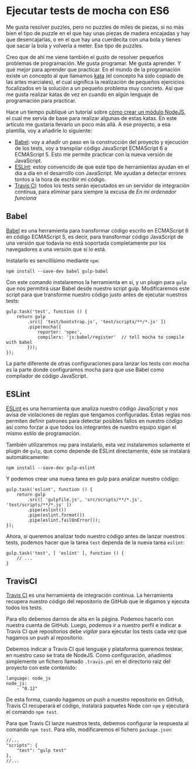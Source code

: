 # Ejecutar tests de mocha con ES6

Me gusta resolver puzzles, pero no puzzles de miles de piezas, si no más bien el
tipo de puzzle en el que hay unas piezas de madera encajadas y hay que desencajarlas,
o en el que hay una cuerdecita con una bola y tienes que sacar la bola y volverla
a meter. Ese tipo de puzzles.

Creo que de ahí me viene también el gusto de resolver pequeños problemas de
programación. Me gusta programar. Me gusta aprender. Y qué mejor para aprender
que practicar. En el mundo de la programación existe un concepto al que llamamos
[kata] (el concepto ha sido copiado de las artes marciales), el cual significa
la realización de pequeños ejercicios focalizados en la solución a un pequeño
problema muy concreto. Así que me gusta realizar katas de vez en cuando en algún
lenguaje de programación para practicar.

<!-- more -->

Hace un tiempo publiqué un tutorial sobre [cómo crear un módulo NodeJS], el cual
me servía de base para realizar algunas de estas katas. En este artículo me
gustaría llevarlo un poco más allá. A ese proyecto, a esa plantilla, voy a
añadirle lo siguiente:

- [Babel]: voy a añadir un paso en la construcción del proyecto y ejecución de los
tests, voy a transpilar código JavaScript ECMAScript 6 a ECMAScript 5. Esto me
permite practicar con la nueva versión de JavaScript.
- [ESLint]: estoy convencido de que este tipo de herramientas ayudan en el día a
día en el desarrollo con JavaScript. Me ayudan a detectar errores tontos a la
hora de escribir mi código.
- [Travis CI]: todos los tests serán ejecutados en un servidor de integración
contínua, para eliminar para siempre la excusa de *En mi ordenador funciona*

## Babel

[Babel] es una herramienta para transformar código escrito en ECMAScript 6 en
código ECMAScript 5, es decir, para transformar código JavaScript de una versión
que todavía no está soportada completamente por los navegadores a una versión
que sí lo está.

Instalarlo es sencillísimo mediante `npm`:

    npm install --save-dev babel gulp-babel

Con este comando instalaremos la herramienta en sí, y un plugin para `gulp` que
nos permitirá usar Babel desde nuestro script gulp. Modificaremos este script
para que transforme nuestro código justo antes de ejecutar nuestros tests:

    gulp.task('test', function () {
        return gulp
            .src([ 'test/bootstrap.js', 'test/scripts/**/*.js' ])
            .pipe(mocha({
                reporter: 'spec',
                compilers: 'js:babel/register'  // tell mocha to compile with babel
            }));
    });

La parte diferente de otras configuraciones para lanzar los tests con mocha es
la parte donde configuramos mocha para que use Babel como compilador de código
JavaScript.

## ESLint

[ESLint] es una herramienta que analiza nuestro código JavaScript y nos avisa de
violaciones de reglas que tengamos configuradas. Estas reglas nos permiten
definir patrones para detectar posibles fallos en nuestro código así como forzar
a que todos los integrantes de nuestro equipo sigan el mismo estilo de programación.

También utilizaremos `nmp` para instalarlo, esta vez instalaremos solamente el
plugin de `gulp`, que como depende de ESLint directamente, éste se instalará 
automáticamente:

    npm install --save-dev gulp-eslint

Y podemos crear una nueva tarea en gulp para analizar nuestro código:

    gulp.task('eslint', function () {
        return gulp
            .src([ 'gulpfile.js', 'src/scripts/**/*.js', 'test/scripts/**/*.js' ])
            .pipe(eslint())
            .pipe(eslint.format())
            .pipe(eslint.failOnError());
    });

Ahora, si queremos analizar todo nuestro código antes de lanzar nuestros tests,
podemos hacer que la tarea `test` dependa de la nueva tarea `eslint`:

    gulp.task('test', [ 'eslint' ], function () {
        // ...
    }

## TravisCI

[Travis CI] es una herramienta de integración contínua. La herramienta recupera
nuestro código del repositorio de GitHub que le digamos y ejecuta todos los
tests.

Para ello debemos darnos de alta en la página. Podemos hacerlo con nuestra
cuenta de GitHub. Luego, podemos ir a nuestro perfil e indicar a Travis CI
qué repositorios debe *vigilar* para ejecutar los tests cada vez que hagamos
un push al repositorio.

Debemos indicar a Travis CI qué lenguaje y plataforma queremos testear, en
nuestro caso se trata de NodeJS. Como configuración, añadimos simplemente un
fichero llamado `.travis.yml` en el directorio raiz del proyecto con este
contenido:

    language: node_js
    node_js:
        - "0.12"

De esta forma, cuando hagamos un push a nuestro repositorio en GitHub, Travis CI
recuperará el código, instalará paquetes Node con `npm` y ejecutará el comando
`npm test`. 

Para que Travis CI lanze nuestros tests, debemos configurar la respuesta al
comando `npm test`. Para ello, modificaremos el fichero `package.json`:

    //...
    "scripts": {
        "test": "gulp test"
    },
    //...

[kata]: https://en.wikipedia.org/wiki/Kata_%28programming%29
[cómo crear un módulo NodeJS]: http://rchavarria.github.io/blog/2014/09/24/plantilla-para-modulos-nodejs
[Babel]: http://babeljs.io
[ESLint]: http://eslint.org
[Travis CI]: https://travis-ci.org

